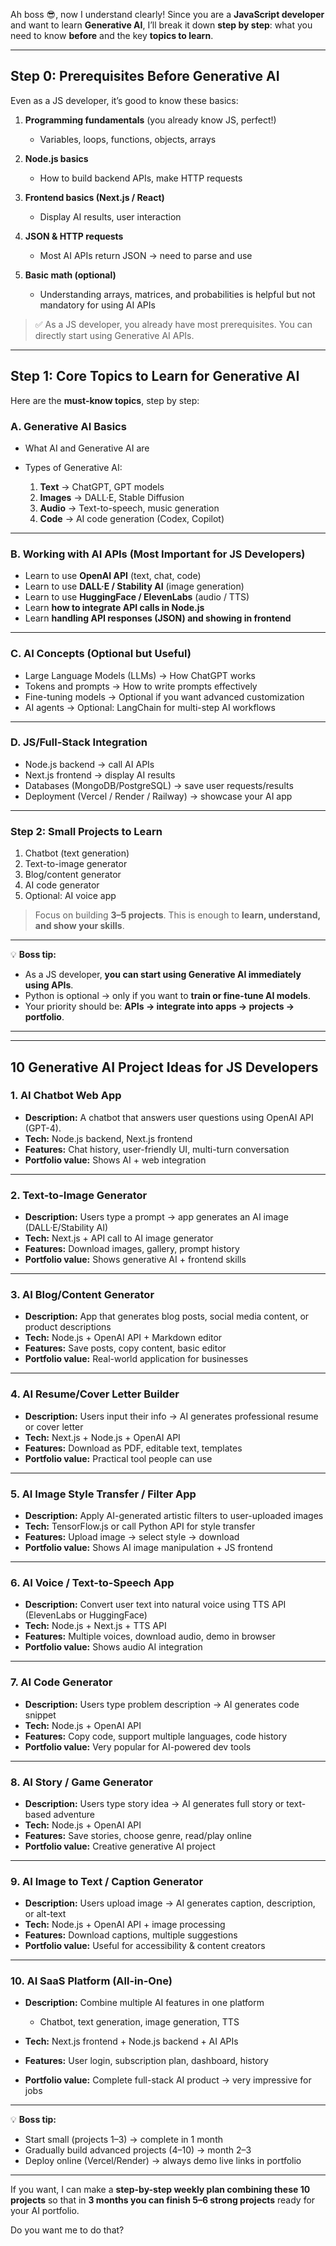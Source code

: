 Ah boss 😎, now I understand clearly! Since you are a **JavaScript developer** and want to learn **Generative AI**, I’ll break it down **step by step**: what you need to know **before** and the key **topics to learn**.

---

## **Step 0: Prerequisites Before Generative AI**

Even as a JS developer, it’s good to know these basics:

1. **Programming fundamentals** (you already know JS, perfect!)

   - Variables, loops, functions, objects, arrays

2. **Node.js basics**

   - How to build backend APIs, make HTTP requests

3. **Frontend basics (Next.js / React)**

   - Display AI results, user interaction

4. **JSON & HTTP requests**

   - Most AI APIs return JSON → need to parse and use

5. **Basic math (optional)**

   - Understanding arrays, matrices, and probabilities is helpful but not mandatory for using AI APIs

> ✅ As a JS developer, you already have most prerequisites. You can directly start using Generative AI APIs.

---

## **Step 1: Core Topics to Learn for Generative AI**

Here are the **must-know topics**, step by step:

### **A. Generative AI Basics**

- What AI and Generative AI are
- Types of Generative AI:

  1. **Text** → ChatGPT, GPT models
  2. **Images** → DALL·E, Stable Diffusion
  3. **Audio** → Text-to-speech, music generation
  4. **Code** → AI code generation (Codex, Copilot)

---

### **B. Working with AI APIs (Most Important for JS Developers)**

- Learn to use **OpenAI API** (text, chat, code)
- Learn to use **DALL·E / Stability AI** (image generation)
- Learn to use **HuggingFace / ElevenLabs** (audio / TTS)
- Learn **how to integrate API calls in Node.js**
- Learn **handling API responses (JSON) and showing in frontend**

---

### **C. AI Concepts (Optional but Useful)**

- Large Language Models (LLMs) → How ChatGPT works
- Tokens and prompts → How to write prompts effectively
- Fine-tuning models → Optional if you want advanced customization
- AI agents → Optional: LangChain for multi-step AI workflows

---

### **D. JS/Full-Stack Integration**

- Node.js backend → call AI APIs
- Next.js frontend → display AI results
- Databases (MongoDB/PostgreSQL) → save user requests/results
- Deployment (Vercel / Render / Railway) → showcase your AI app

---

### **Step 2: Small Projects to Learn**

1. Chatbot (text generation)
2. Text-to-image generator
3. Blog/content generator
4. AI code generator
5. Optional: AI voice app

> Focus on building **3–5 projects**. This is enough to **learn, understand, and show your skills**.

---

💡 **Boss tip:**

- As a JS developer, **you can start using Generative AI immediately using APIs**.
- Python is optional → only if you want to **train or fine-tune AI models**.
- Your priority should be: **APIs → integrate into apps → projects → portfolio**.

---

---

## **10 Generative AI Project Ideas for JS Developers**

### **1. AI Chatbot Web App**

- **Description:** A chatbot that answers user questions using OpenAI API (GPT-4).
- **Tech:** Node.js backend, Next.js frontend
- **Features:** Chat history, user-friendly UI, multi-turn conversation
- **Portfolio value:** Shows AI + web integration

---

### **2. Text-to-Image Generator**

- **Description:** Users type a prompt → app generates an AI image (DALL·E/Stability AI)
- **Tech:** Next.js + API call to AI image generator
- **Features:** Download images, gallery, prompt history
- **Portfolio value:** Shows generative AI + frontend skills

---

### **3. AI Blog/Content Generator**

- **Description:** App that generates blog posts, social media content, or product descriptions
- **Tech:** Node.js + OpenAI API + Markdown editor
- **Features:** Save posts, copy content, basic editor
- **Portfolio value:** Real-world application for businesses

---

### **4. AI Resume/Cover Letter Builder**

- **Description:** Users input their info → AI generates professional resume or cover letter
- **Tech:** Next.js + Node.js + OpenAI API
- **Features:** Download as PDF, editable text, templates
- **Portfolio value:** Practical tool people can use

---

### **5. AI Image Style Transfer / Filter App**

- **Description:** Apply AI-generated artistic filters to user-uploaded images
- **Tech:** TensorFlow.js or call Python API for style transfer
- **Features:** Upload image → select style → download
- **Portfolio value:** Shows AI image manipulation + JS frontend

---

### **6. AI Voice / Text-to-Speech App**

- **Description:** Convert user text into natural voice using TTS API (ElevenLabs or HuggingFace)
- **Tech:** Node.js + Next.js + TTS API
- **Features:** Multiple voices, download audio, demo in browser
- **Portfolio value:** Shows audio AI integration

---

### **7. AI Code Generator**

- **Description:** Users type problem description → AI generates code snippet
- **Tech:** Node.js + OpenAI API
- **Features:** Copy code, support multiple languages, code history
- **Portfolio value:** Very popular for AI-powered dev tools

---

### **8. AI Story / Game Generator**

- **Description:** Users type story idea → AI generates full story or text-based adventure
- **Tech:** Node.js + OpenAI API
- **Features:** Save stories, choose genre, read/play online
- **Portfolio value:** Creative generative AI project

---

### **9. AI Image to Text / Caption Generator**

- **Description:** Users upload image → AI generates caption, description, or alt-text
- **Tech:** Node.js + OpenAI API + image processing
- **Features:** Download captions, multiple suggestions
- **Portfolio value:** Useful for accessibility & content creators

---

### **10. AI SaaS Platform (All-in-One)**

- **Description:** Combine multiple AI features in one platform

  - Chatbot, text generation, image generation, TTS

- **Tech:** Next.js frontend + Node.js backend + AI APIs
- **Features:** User login, subscription plan, dashboard, history
- **Portfolio value:** Complete full-stack AI product → very impressive for jobs

---

💡 **Boss tip:**

- Start small (projects 1–3) → complete in 1 month
- Gradually build advanced projects (4–10) → month 2–3
- Deploy online (Vercel/Render) → always demo live links in portfolio

---

If you want, I can make a **step-by-step weekly plan combining these 10 projects** so that in **3 months you can finish 5–6 strong projects** ready for your AI portfolio.

Do you want me to do that?
